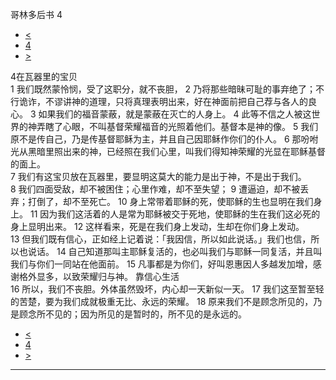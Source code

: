 ﻿





 哥林多后书 4




* [<](bible/2CO03.md)
* [4](bible/2CO.md)
* [>](bible/2CO05.md)



 
4在瓦器里的宝贝  
1 我们既然蒙怜悯，受了这职分，就不丧胆， 
2 乃将那些暗昧可耻的事弃绝了；不行诡诈，不谬讲神的道理，只将真理表明出来，好在神面前把自己荐与各人的良心。 
3 如果我们的福音蒙蔽，就是蒙蔽在灭亡的人身上。 
4 此等不信之人被这世界的神弄瞎了心眼，不叫基督荣耀福音的光照着他们。基督本是神的像。 
5 我们原不是传自己，乃是传基督耶稣为主，并且自己因耶稣作你们的仆人。 
6 那吩咐光从黑暗里照出来的神，已经照在我们心里，叫我们得知神荣耀的光显在耶稣基督的面上。  
7 我们有这宝贝放在瓦器里，要显明这莫大的能力是出于神，不是出于我们。 
8 我们四面受敌，却不被困住；心里作难，却不至失望； 
9 遭逼迫，却不被丢弃；打倒了，却不至死亡。 
10 身上常带着耶稣的死，使耶稣的生也显明在我们身上。 
11 因为我们这活着的人是常为耶稣被交于死地，使耶稣的生在我们这必死的身上显明出来。 
12 这样看来，死是在我们身上发动，生却在你们身上发动。 
13 但我们既有信心，正如经上记着说：「我因信，所以如此说话。」我们也信，所以也说话。 
14 自己知道那叫主耶稣复活的，也必叫我们与耶稣一同复活，并且叫我们与你们一同站在他面前。 
15 凡事都是为你们，好叫恩惠因人多越发加增，感谢格外显多，以致荣耀归与神。 靠信心生活  
16 所以，我们不丧胆。外体虽然毁坏，内心却一天新似一天。 
17 我们这至暂至轻的苦楚，要为我们成就极重无比、永远的荣耀。 
18 原来我们不是顾念所见的，乃是顾念所不见的；因为所见的是暂时的，所不见的是永远的。 
* [<](bible/2CO03.md)
* [4](bible/2CO.md)
* [>](bible/2CO05.md)





---









